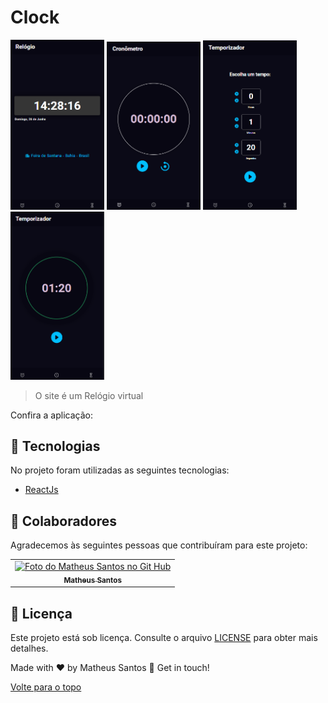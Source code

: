 # Clock


<img id="top" src="src/assets/Screenshot_1.png" width="150px" alt="Foto apresentando o projeto">

<img id="top" src="src/assets/Screenshot_2.png" width="150px" alt="Foto apresentando o projeto">

<img id="top" src="src/assets/Screenshot_3.png" width="150px" alt="Foto apresentando o projeto">

<img id="top" src="src/assets/Screenshot_4.png" width="150px" alt="Foto apresentando o projeto">

> O site é um Relógio virtual

Confira a aplicação: 

## :rocket: Tecnologias ##

No projeto foram utilizadas as seguintes tecnologias:

- [ReactJs](https://pt-br.reactjs.org/)



## 🤝 Colaboradores

Agradecemos às seguintes pessoas que contribuíram para este projeto:

<table>
  <tr>
    <td align="center">
      <a href="#">
        <img src="https://avatars.githubusercontent.com/u/90225074?s=400&u=3514f5f6eeb1c9f5c14ad9deb479ae8e8ec8bd6f&v=4" width="160px;" alt="Foto do Matheus Santos no Git Hub"/><br>
        <sub>
          <b>Matheus Santos</b>
        </sub>
      </a>
    </td>
  </tr>
</table>

## 📝 Licença

Este projeto está sob licença. Consulte o arquivo [LICENSE](LICENSE.md) para obter mais detalhes.

Made with ♥ by Matheus Santos 👋 Get in touch!

<a href="#top">Volte para o topo</a>
